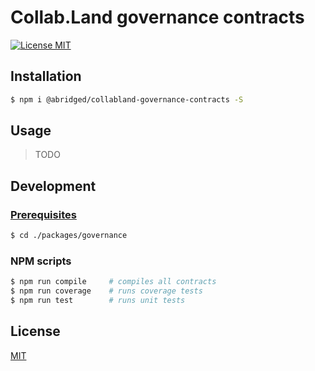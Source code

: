 # Collab.Land governance contracts

[![License MIT][license-image]][license-url]

## Installation

```bash
$ npm i @abridged/collabland-governance-contracts -S
```

## Usage

> TODO

## Development

### [Prerequisites](https://github.com/abridged/collabland-contracts#installation)

```bash
$ cd ./packages/governance
```

### NPM scripts

```bash
$ npm run compile     # compiles all contracts
$ npm run coverage    # runs coverage tests
$ npm run test        # runs unit tests
```

## License

[MIT][license-url]

[license-image]: https://img.shields.io/badge/License-MIT-yellow.svg
[license-url]: https://github.com/abridged/collabland-contracts/blob/master/LICENSE
